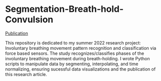 # Segmentation-Breath-hold-Convulsion
[Publication](https://scholar.google.com/citations?view_op=view_citation&hl=en&user=4KpGYm0AAAAJ&citation_for_view=4KpGYm0AAAAJ:u5HHmVD_uO8C)

This repository is dedicated to my summer 2022 research project: Involuntary breathing movement pattern recognition and
classification via force based sensors. The study recognizes/classifies phases of the involuntary breathing movement during breath-holding. I wrote Python scripts to manipulate data by segmenting, interpolating, and time normalizing, ensuring sucessful data visualizations and the publication of this research article.

